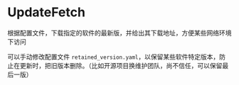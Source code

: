 # UpdateFetch

根据配置文件，下载指定的软件的最新版，并给出其下载地址，方便某些网络环境下访问

可以手动修改配置文件 `retained_version.yaml`，以保留某些软件特定版本，防止在更新时，把旧版本删除。（比如开源项目换维护团队，尚不信任，可以保留最后一版）